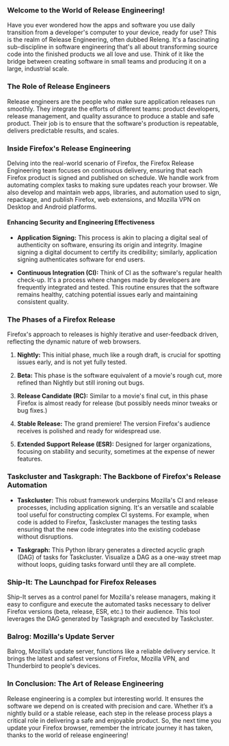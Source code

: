 ### **Welcome to the World of Release Engineering!**

Have you ever wondered how the apps and software you use daily transition from a developer's computer to your device, ready for use? This is the realm of Release Engineering, often dubbed Releng. It's a fascinating sub-discipline in software engineering that's all about transforming source code into the finished products we all love and use. Think of it like the bridge between creating software in small teams and producing it on a large, industrial scale.

### **The Role of Release Engineers**

Release engineers are the people who make sure application releases run smoothly. They integrate the efforts of different teams: product developers, release management, and quality assurance to produce a stable and safe product. Their job is to ensure that the software's production is repeatable, delivers predictable results, and scales.

### **Inside Firefox's Release Engineering**

Delving into the real-world scenario of Firefox, the Firefox Release Engineering team focuses on continuous delivery, ensuring that each Firefox product is signed and published on schedule. We handle work from automating complex tasks to making sure updates reach your browser. We also develop and maintain web apps, libraries, and automation used to sign, repackage, and publish Firefox, web extensions, and Mozilla VPN on Desktop and Android platforms.

#### **Enhancing Security and Engineering Effectiveness**

- **Application Signing:** This process is akin to placing a digital seal of authenticity on software, ensuring its origin and integrity. Imagine signing a digital document to certify its credibility; similarly, application signing authenticates software for end users.
  
- **Continuous Integration (CI):** Think of CI as the software's regular health check-up. It's a process where changes made by developers are frequently integrated and tested. This routine ensures that the software remains healthy, catching potential issues early and maintaining consistent quality.

### **The Phases of a Firefox Release**

Firefox's approach to releases is highly iterative and user-feedback driven, reflecting the dynamic nature of web browsers.

1. **Nightly:** This initial phase, much like a rough draft, is crucial for spotting issues early, and is not yet fully tested.

2. **Beta:** This phase is the software equivalent of a movie's rough cut, more refined than Nightly but still ironing out bugs.

3. **Release Candidate (RC):** Similar to a movie's final cut, in this phase Firefox is almost ready for release (but possibly needs minor tweaks or bug fixes.)

4. **Stable Release:** The grand premiere! The version Firefox's audience receives is polished and ready for widespread use.

5. **Extended Support Release (ESR):** Designed for larger organizations, focusing on stability and security, sometimes at the expense of newer features.

### **Taskcluster and Taskgraph: The Backbone of Firefox's Release Automation**

- **Taskcluster:** This robust framework underpins Mozilla's CI and release processes, including application signing. It's an versatile and scalable tool useful for constructing complex CI systems. For example, when code is added to Firefox, Taskcluster manages the testing tasks ensuring that the new code integrates into the existing codebase without disruptions.

- **Taskgraph:** This Python library generates a directed acyclic graph (DAG) of tasks for Taskcluster. Visualize a DAG as a one-way street map without loops, guiding tasks forward until they are all complete.

### **Ship-It: The Launchpad for Firefox Releases**

Ship-It serves as a control panel for Mozilla's release managers, making it easy to configure and execute the automated tasks necessary to deliver Firefox versions (beta, release, ESR, etc.) to their audience. This tool leverages the DAG generated by Taskgraph and executed by Taskcluster.

### **Balrog: Mozilla's Update Server**

Balrog, Mozilla’s update server, functions like a reliable delivery service. It brings the latest and safest versions of Firefox, Mozilla VPN, and Thunderbird to people's devices.

### **In Conclusion: The Art of Release Engineering**

Release engineering is a complex but interesting world. It ensures the software we depend on is created with precision and care. Whether it’s a nightly build or a stable release, each step in the release process plays a critical role in delivering a safe and enjoyable product. So, the next time you update your Firefox browser, remember the intricate journey it has taken, thanks to the world of release engineering!
